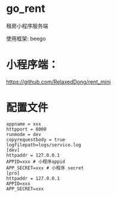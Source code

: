 # go_rent

租房小程序服务端

使用框架: beego

# 小程序端：
https://github.com/RelaxedDong/rent_mini

# 配置文件
```
appname = xxx
httpport = 8000
runmode = dev
copyrequestbody = true
logfilepath=logs/service.log
[dev]
httpaddr = 127.0.0.1
APPID=xxx # 小程序appid
APP_SECRET=xxx # 小程序 secret
[pro]
httpaddr = 127.0.0.1
APPID=xxx
APP_SECRET=xxx
```
